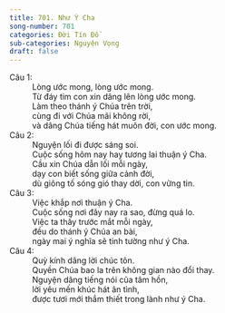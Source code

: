 ```yaml
---
title: 701. Như Ý Cha
song-number: 701
categories: Đời Tín Đồ
sub-categories: Nguyện Vọng
draft: false
---
```

<dl><dt>Câu 1:</dt><dd data-verse="1">Lòng ước mong, lòng ước mong. <br/>Từ đáy tim con xin dâng lên lòng ước mong. <br/>Làm theo thánh ý Chúa trên trời, <br/>cùng đi với Chúa mãi không rời, <br/>và dâng Chúa tiếng hát muôn đời, con ước mong. </dd><dt>Câu 2:</dt><dd data-verse="2">Nguyện lối đi được sáng soi. <br/>Cuộc sống hôm nay hay tương lai thuận ý Cha. <br/>Cầu xin Chúa dẫn lối mỗi ngày, <br/>dạy con biết sống giữa cảnh đời, <br/>dù giông tố sóng gió thay dời, con vững tin. </dd><dt>Câu 3:</dt><dd data-verse="3">Việc khắp nơi thuận ý Cha. <br/>Cuộc sống nơi đây nay ra sao, đừng quá lo. <br/>Việc ta thấy trước mắt mỗi ngày, <br/>đều do thánh ý Chúa an bài, <br/>ngày mai ý nghĩa sẽ tinh tường như ý Cha. </dd><dt>Câu 4:</dt><dd data-verse="4">Quỳ kính dâng lời chúc tôn. <br/>Quyền Chúa bao la trên không gian nào đổi thay. <br/>Nguyện dâng tiếng nói của tâm hồn, <br/>lời yêu mến khúc hát ân tình, <br/>được tươi mới thắm thiết trong lành như ý Cha. </dd></dl>
